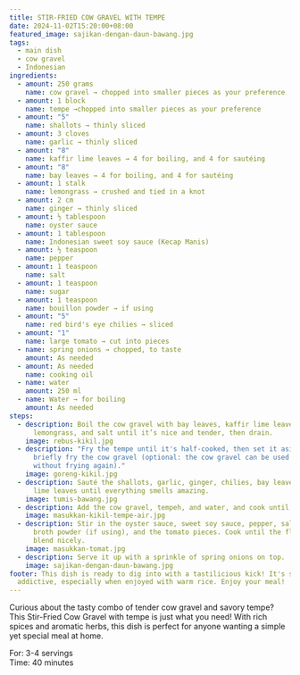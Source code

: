 ```yaml
---
title: STIR-FRIED COW GRAVEL WITH TEMPE
date: 2024-11-02T15:20:00+08:00
featured_image: sajikan-dengan-daun-bawang.jpg
tags:
  - main dish
  - cow gravel
  - Indonesian
ingredients:
  - amount: 250 grams
    name: cow gravel → chopped into smaller pieces as your preference
  - amount: 1 block
    name: tempe →chopped into smaller pieces as your preference
  - amount: "5"
    name: shallots → thinly sliced
  - amount: 3 cloves
    name: garlic → thinly sliced
  - amount: "8"
    name: kaffir lime leaves → 4 for boiling, and 4 for sautéing
  - amount: "8"
    name: bay leaves → 4 for boiling, and 4 for sautéing
  - amount: 1 stalk
    name: lemongrass → crushed and tied in a knot
  - amount: 2 cm
    name: ginger → thinly sliced
  - amount: ½ tablespoon
    name: oyster sauce
  - amount: 1 tablespoon
    name: Indonesian sweet soy sauce (Kecap Manis)
  - amount: ½ teaspoon
    name: pepper
  - amount: 1 teaspoon
    name: salt
  - amount: 1 teaspoon
    name: sugar
  - amount: 1 teaspoon
    name: bouillon powder → if using
  - amount: "5"
    name: red bird's eye chilies → sliced
  - amount: "1"
    name: large tomato → cut into pieces
  - name: spring onions → chopped, to taste
    amount: As needed
  - amount: As needed
    name: cooking oil
  - name: water
    amount: 250 ml
  - name: Water → for boiling
    amount: As needed
steps:
  - description: Boil the cow gravel with bay leaves, kaffir lime leaves,
      lemongrass, and salt until it’s nice and tender, then drain.
    image: rebus-kikil.jpg
  - description: "Fry the tempe until it's half-cooked, then set it aside. Then
      briefly fry the cow gravel (optional: the cow gravel can be used directly
      without frying again)."
    image: goreng-kikil.jpg
  - description: Sauté the shallots, garlic, ginger, chilies, bay leaves, and kaffir
      lime leaves until everything smells amazing.
    image: tumis-bawang.jpg
  - description: Add the cow gravel, tempeh, and water, and cook until the water reduces.
    image: masukkan-kikil-tempe-air.jpg
  - description: Stir in the oyster sauce, sweet soy sauce, pepper, salt, sugar,
      broth powder (if using), and the tomato pieces. Cook until the flavors
      blend nicely.
    image: masukkan-tomat.jpg
  - description: Serve it up with a sprinkle of spring onions on top.
    image: sajikan-dengan-daun-bawang.jpg
footer: This dish is ready to dig into with a tastilicious kick! It's super
  addictive, especially when enjoyed with warm rice. Enjoy your meal!
---
```

Curious about the tasty combo of tender cow gravel and savory tempe? This Stir-Fried Cow Gravel with tempe is just what you need! With rich spices and aromatic herbs, this dish is perfect for anyone wanting a simple yet special meal at home.

For: 3-4 servings\
Time: 40 minutes
